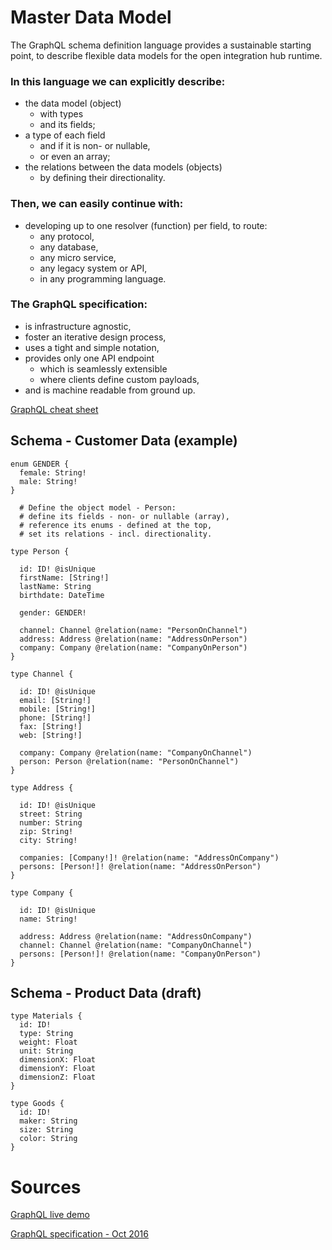 # Master Data Model

The GraphQL schema definition language provides a sustainable starting point, to describe flexible data models for the open integration hub runtime.

### In this language we can explicitly describe:
* the data model (object)
  * with types
  * and its fields;
* a type of each field
  * and if it is non- or nullable,
  * or even an array;
* the relations between the data models (objects)
  * by defining their directionality.

### Then, we can easily continue with:
* developing up to one resolver (function) per field, to route:
  * any protocol,
  * any database,
  * any micro service,
  * any legacy system or API,
  * in any programming language.

### The GraphQL specification:
* is infrastructure agnostic,
* foster an iterative design process,
* uses a tight and simple notation,
* provides only one API endpoint
  * which is seamlessly extensible
  * where clients define custom payloads,
* and is machine readable from ground up.

[GraphQL cheat sheet](sources/graphql-shorthand-notation-cheat-sheet.pdf)

## Schema - Customer Data (example)
```
enum GENDER {
  female: String!
  male: String!
}

  # Define the object model - Person:
  # define its fields - non- or nullable (array),
  # reference its enums - defined at the top,
  # set its relations - incl. directionality.

type Person {

  id: ID! @isUnique
  firstName: [String!]
  lastName: String
  birthdate: DateTime

  gender: GENDER!

  channel: Channel @relation(name: "PersonOnChannel")
  address: Address @relation(name: "AddressOnPerson")
  company: Company @relation(name: "CompanyOnPerson")
}

type Channel {

  id: ID! @isUnique
  email: [String!]
  mobile: [String!]
  phone: [String!]
  fax: [String!]
  web: [String!]

  company: Company @relation(name: "CompanyOnChannel")
  person: Person @relation(name: "PersonOnChannel")
}

type Address {

  id: ID! @isUnique
  street: String
  number: String
  zip: String!
  city: String!

  companies: [Company!]! @relation(name: "AddressOnCompany")
  persons: [Person!]! @relation(name: "AddressOnPerson")
}

type Company {

  id: ID! @isUnique
  name: String!

  address: Address @relation(name: "AddressOnCompany")
  channel: Channel @relation(name: "CompanyOnChannel")
  persons: [Person!]! @relation(name: "CompanyOnPerson")
}
```
## Schema - Product Data (draft)
```
type Materials {
  id: ID!
  type: String
  weight: Float
  unit: String
  dimensionX: Float
  dimensionY: Float
  dimensionZ: Float
}

type Goods {
  id: ID!
  maker: String
  size: String
  color: String
}
```
# Sources
[GraphQL live demo](http://graphql.org/swapi-graphql)

[GraphQL specification - Oct 2016](http://facebook.github.io/graphql/October2016/)
